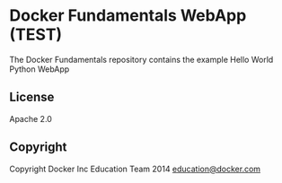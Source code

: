 Docker Fundamentals WebApp (TEST)
==========================

The Docker Fundamentals repository contains the example Hello World Python WebApp

## License

Apache 2.0

## Copyright

Copyright Docker Inc Education Team 2014 <education@docker.com>
